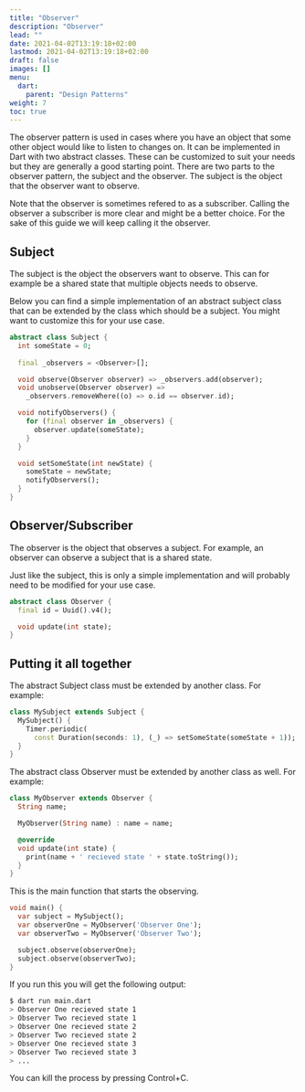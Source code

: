 ```yaml
---
title: "Observer"
description: "Observer"
lead: ""
date: 2021-04-02T13:19:18+02:00
lastmod: 2021-04-02T13:19:18+02:00
draft: false
images: []
menu: 
  dart:
    parent: "Design Patterns"
weight: 7
toc: true
---
```


The observer pattern is used in cases where you have an object that some other object would like to listen to changes on. It can be implemented in Dart with two abstract classes. These can be customized to suit your needs but they are generally a good starting point. 
There are two parts to the observer pattern, the subject and the observer. The subject is the object that the observer want to observe.

Note that the observer is sometimes refered to as a subscriber. Calling the observer a subscriber is more clear and might be a better choice. For the sake of this guide we will keep calling it the observer.

## Subject

The subject is the object the observers want to observe. This can for example be a shared state that multiple objects needs to observe.

Below you can find a simple implementation of an abstract subject class that can be extended by the class which should be a subject. You might want to customize this for your use case.

```dart
abstract class Subject {
  int someState = 0;
  
  final _observers = <Observer>[];

  void observe(Observer observer) => _observers.add(observer);
  void unobserve(Observer observer) => 
    _observers.removeWhere((o) => o.id == observer.id);

  void notifyObservers() {
    for (final observer in _observers) {
      observer.update(someState);
    }
  }

  void setSomeState(int newState) {
    someState = newState;
    notifyObservers();
  }
}
```

## Observer/Subscriber

The observer is the object that observes a subject. For example, an observer can observe a subject that is a shared state.

Just like the subject, this is only a simple implementation and will probably need to be modified for your use case. 

```dart
abstract class Observer {
  final id = Uuid().v4();

  void update(int state);
}
```

## Putting it all together

The abstract Subject class must be extended by another class. For example:

```dart
class MySubject extends Subject {
  MySubject() {
    Timer.periodic(
      const Duration(seconds: 1), (_) => setSomeState(someState + 1));
  }
}
```

The abstract class Observer must be extended by another class as well. For example:

```dart
class MyObserver extends Observer {
  String name;

  MyObserver(String name) : name = name;

  @override
  void update(int state) {
    print(name + ' recieved state ' + state.toString());
  }
}
```

This is the main function that starts the observing.

```dart
void main() {
  var subject = MySubject();
  var observerOne = MyObserver('Observer One');
  var observerTwo = MyObserver('Observer Two');

  subject.observe(observerOne);
  subject.observe(observerTwo);
}
```

If you run this you will get the following output:

```sh
$ dart run main.dart
> Observer One recieved state 1
> Observer Two recieved state 1
> Observer One recieved state 2
> Observer Two recieved state 2
> Observer One recieved state 3
> Observer Two recieved state 3
> ...
```

You can kill the process by pressing Control+C.
